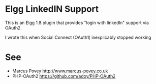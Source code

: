 Elgg LinkedIN Support
=====================

This is an Elgg 1.8 plugin that provides "login with linkedIn" support via OAuth2.

I wrote this when Social Connect (OAuth1) inexplicably stopped working


See
===

 * Marcus Povey <http://www.marcus-povey.co.uk>
 * PHP-OAuth2 <https://github.com/adoy/PHP-OAuth2>
